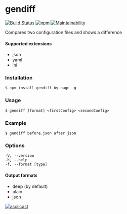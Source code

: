 # gendiff

[![Build Status](https://travis-ci.org/voronin-ivan/gendiff.svg?branch=master)](https://travis-ci.org/voronin-ivan/gendiff)
[![npm](https://img.shields.io/npm/v/gendiff-by-nage.svg)](https://www.npmjs.com/package/gendiff-by-nage)
[![Maintainability](https://api.codeclimate.com/v1/badges/6fb21027ead98f4f4eec/maintainability)](https://codeclimate.com/github/voronin-ivan/project-lvl2-s281/maintainability)

Compares two configuration files and shows a difference

#### Supported extensions
- json
- yaml
- ini

### Installation
    $ npm install gendiff-by-nage -g

### Usage
    $ gendiff [format] <firstConfig> <secondConfig>

### Example
    $ gendiff before.json after.json

### Options
```
-V, --version
-h, --help
-f, --format [type]
```

#### Output formats
- deep (by default)
- plain
- json

[![asciicast](https://asciinema.org/a/vZWWWujg0nMsB2yvg4OeT74eG.png)](https://asciinema.org/a/vZWWWujg0nMsB2yvg4OeT74eG)
